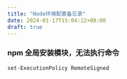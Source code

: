 ```yaml
---
title: "Node环境配置备忘录"
date: 2024-01-17T15:04:22+08:00
draft: true
---
```


### npm 全局安装模块，无法执行命令
```
set-ExecutionPolicy RemoteSigned
```